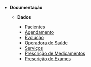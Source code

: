- **Documentação**

  - **Dados**

    - [Pacientes](documentacao/view_pessoa.md)
    - [Agendamento](documentacao/view_agendamento.md)
    - [Evolução](documentacao/view_evolucao.md)
    - [Operadora de Saúde](documentacao/view_operadora_saude.md)
    - [Serviços](documentacao/view_servicos.md)
    - [Prescrição de Medicamentos](documentacao/view_prescricao_medicamento.md)
    - [Prescrição de Exames](documentacao/view_exames.md)

